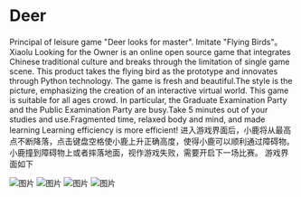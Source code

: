 # Deer
Principal of leisure game "Deer looks for master". Imitate "Flying Birds"。
Xiaolu Looking for the Owner is an online open source game that integrates Chinese traditional culture and breaks through the limitation of single game scene. This product takes the flying bird as the prototype and innovates through Python technology. The game is fresh and beautiful.The style is the picture, emphasizing the creation of an interactive virtual world. This game is suitable for all ages crowd. In particular, the Graduate Examination Party and the Public Examination Party are busy.Take 5 minutes out of your studies and use.Fragmented time, relaxed body and mind, and made learning Learning efficiency is more efficient!
进入游戏界面后，小鹿将从最高点不断降落，点击键盘空格使小鹿上升正确高度，使得小鹿可以顺利通过障碍物。小鹿撞到障碍物上或者摔落地面，视作游戏失败，需要开启下一场比赛。
游戏界面如下



![图片](https://user-images.githubusercontent.com/79688890/202851078-cb8f2aab-ffce-4d70-a2f6-98812e18dbfa.png)
![图片](https://user-images.githubusercontent.com/79688890/202851098-f9ebdc71-820a-4126-ad7d-0f56c14ebc4c.png)
![图片](https://user-images.githubusercontent.com/79688890/202851146-2a3eb15a-e19c-4c72-8957-1f18b4af2cb4.png)
![图片](https://user-images.githubusercontent.com/79688890/202851151-124d7ff7-b792-44e6-91bb-be4b37f3c358.png)

